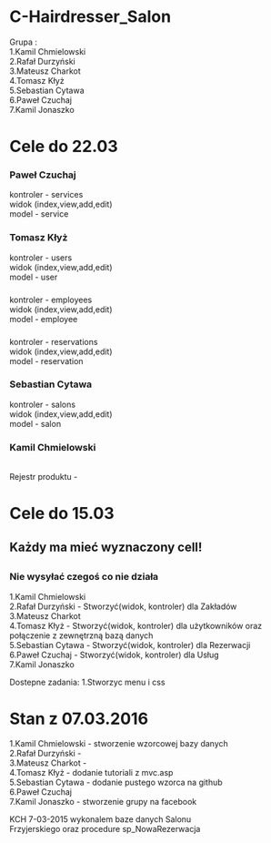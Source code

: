 # C-Hairdresser_Salon</br>
 Grupa :</br>
1.Kamil Chmielowski</br>
2.Rafał Durzyński</br>
3.Mateusz Charkot</br>
4.Tomasz Kłyż</br>
5.Sebastian Cytawa</br>
6.Paweł Czuchaj</br>
7.Kamil Jonaszko</br>


<h1>Cele do 22.03</h1>

<h3>Paweł Czuchaj</h3>
kontroler - services </br>
widok (index,view,add,edit)</br>
model - service</br>

<h3>Tomasz Kłyż </h3>
kontroler - users</br>
widok (index,view,add,edit)</br>
model - user</br>

<h3></h3>
kontroler - employees</br>
widok (index,view,add,edit)</br>
model - employee</br>

<h3></h3>
kontroler - reservations</br>
widok (index,view,add,edit)</br>
model - reservation</br>

<h3>Sebastian Cytawa</h3>
kontroler - salons</br>
widok (index,view,add,edit)</br>
model - salon</br>

<h3>Kamil Chmielowski</h3></br>
Rejestr produktu -





<h1>Cele do 15.03</h1>
 <h2>Każdy ma mieć wyznaczony cell!<h2>
  <h3>Nie wysyłać czegoś co nie działa</h3>
1.Kamil Chmielowski</br>
2.Rafał Durzyński - Stworzyć(widok, kontroler) dla Zakładów</br>
3.Mateusz Charkot</br>
4.Tomasz Kłyż - Stworzyć(widok, kontroler) dla użytkowników oraz połączenie z zewnętrzną bazą danych</br>
5.Sebastian Cytawa - Stworzyć(widok, kontroler) dla Rezerwacji</br>
6.Paweł Czuchaj - Stworzyć(widok, kontroler) dla  Usług</br>
7.Kamil Jonaszko</br>

Dostepne zadania:
1.Stworzyc menu i css

<h1>Stan z 07.03.2016</h1>
1.Kamil Chmielowski - stworzenie wzorcowej bazy danych </br>
2.Rafał Durzyński -</br>
3.Mateusz Charkot -</br>
4.Tomasz Kłyż - dodanie tutoriali z mvc.asp</br>
5.Sebastian Cytawa - dodanie pustego wzorca na github</br>
6.Paweł Czuchaj</br>
7.Kamil Jonaszko - stworzenie grupy na facebook</br>

KCH 7-03-2015 wykonalem baze danych Salonu</br>
Frzyjerskiego oraz procedure sp_NowaRezerwacja</br>
